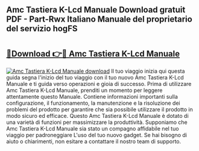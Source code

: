 ## Amc Tastiera K-Lcd Manuale Download gratuit PDF - Part-Rwx Italiano Manuale del proprietario del servizio hogFS

# <h2><a href="http://dfcld7f.blite.top/?on=Amc+Tastiera+K-Lcd+Manuale">🔗Download 👉🔴 Amc Tastiera K-Lcd Manuale</a></h2>

[![Amc Tastiera K-Lcd Manuale download](https://i.imgur.com/lujVjoI.png)](http://dfcld7f.blite.top/?on=Amc+Tastiera+K-Lcd+Manuale)
Il tuo viaggio inizia qui questa guida segna l'inizio del tuo viaggio con il tuo nuovo Amc Tastiera K-Lcd Manuale e ti guida verso operazioni e gioia di successo. Prima di utilizzare Amc Tastiera K-Lcd Manuale, prenditi un momento per leggere attentamente questo Manuale. Contiene informazioni importanti sulla configurazione, il funzionamento, la manutenzione e la risoluzione dei problemi del prodotto per garantire che sia possibile utilizzare il prodotto in modo sicuro ed efficace. Questo Amc Tastiera K-Lcd Manuale è dotato di una varietà di funzioni per massimizzare la produttività. Supponiamo che Amc Tastiera K-Lcd Manuale sia stato un compagno affidabile nel tuo viaggio per padroneggiare L'uso del tuo nuovo gadget. Se hai bisogno di aiuto o chiarimenti, non esitare a contattare il nostro team di supporto.
